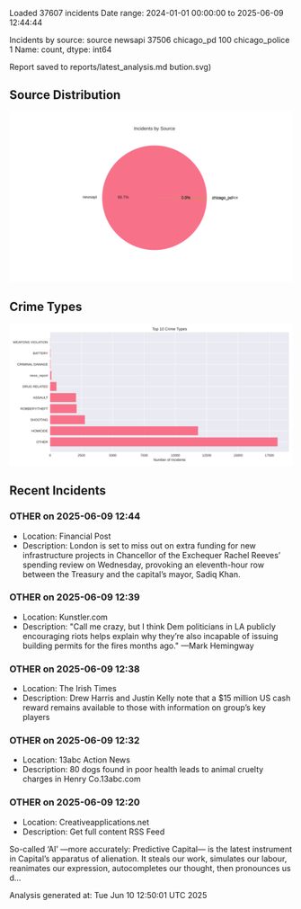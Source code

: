 
Loaded 37607 incidents
Date range: 2024-01-01 00:00:00 to 2025-06-09 12:44:44

Incidents by source:
source
newsapi           37506
chicago_pd          100
chicago_police        1
Name: count, dtype: int64

Report saved to reports/latest_analysis.md
bution.svg)

## Source Distribution
![Source Distribution](images/source_distribution.svg)

## Crime Types
![Crime Types](images/crime_types.svg)

## Recent Incidents

### OTHER on 2025-06-09 12:44
- Location: Financial Post
- Description: London is set to miss out on extra funding for new infrastructure projects in Chancellor of the Exchequer Rachel Reeves’ spending review on Wednesday, provoking an eleventh-hour row between the Treasury and the capital’s mayor, Sadiq Khan.


### OTHER on 2025-06-09 12:39
- Location: Kunstler.com
- Description: "Call me crazy, but I think Dem politicians in LA publicly encouraging riots helps explain why they’re also incapable of issuing building permits for the fires months ago." —Mark Hemingway


### OTHER on 2025-06-09 12:38
- Location: The Irish Times
- Description: Drew Harris and Justin Kelly note that a $15 million US cash reward remains available to those with information on group’s key players


### OTHER on 2025-06-09 12:32
- Location: 13abc Action News
- Description: 80 dogs found in poor health leads to animal cruelty charges in Henry Co.13abc.com


### OTHER on 2025-06-09 12:20
- Location: Creativeapplications.net
- Description: Get full content RSS Feed

So-called ‘AI’ —more accurately: Predictive Capital— is the latest instrument in Capital’s apparatus of alienation. It steals our work, simulates our labour, reanimates our expression, autocompletes our thought, then pronounces us d…

Analysis generated at: Tue Jun 10 12:50:01 UTC 2025
